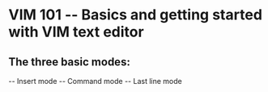 # VIM 101 -- Basics and getting started with VIM text editor

## The three basic modes:

-- Insert mode
-- Command mode
-- Last line mode
